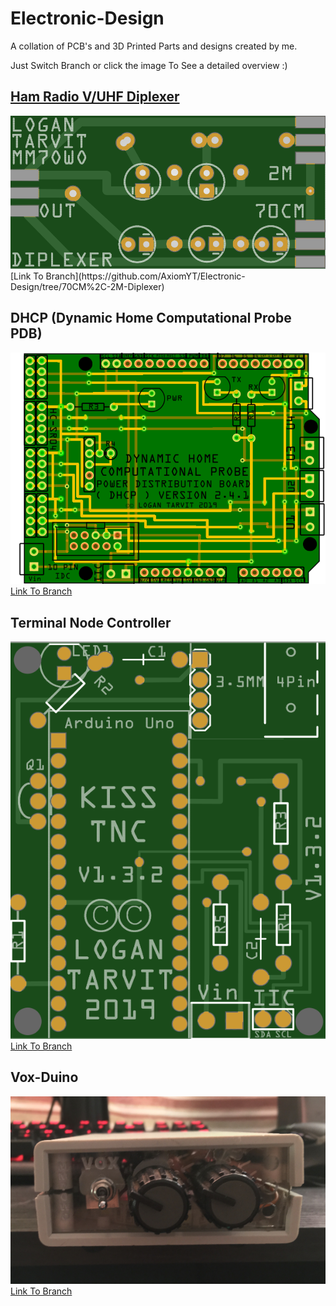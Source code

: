 # Electronic-Design

A collation of PCB's and 3D Printed Parts and designs created by me.

Just Switch Branch or click the image To See a detailed overview :)

## [Ham Radio V/UHF Diplexer](https://github.com/AxiomYT/Electronic-Design/tree/70CM%2C-2M-Diplexer)

<a href="https://github.com/AxiomYT/Electronic-Design/tree/70CM%2C-2M-Diplexer">
  <img src="https://raw.githubusercontent.com/AxiomYT/Electronic-Design/70CM%2C-2M-Diplexer/V1.0.0%20Diplexer1.PNG"alt="Diplexer">
  </img>
</a>
[Link To Branch](https://github.com/AxiomYT/Electronic-Design/tree/70CM%2C-2M-Diplexer)

## DHCP (Dynamic Home Computational Probe PDB)

![DHCP](https://raw.githubusercontent.com/AxiomYT/Electronic-Design/DHCP/V2.4.1%20DHCP2.PNG)  
[Link To Branch](https://github.com/AxiomYT/Electronic-Design/tree/DHCP)

## Terminal Node Controller

![DHCP](https://raw.githubusercontent.com/AxiomYT/Electronic-Design/TNC/1.3.2%20Render.PNG)  
[Link To Branch](https://github.com/AxiomYT/Electronic-Design/tree/TNC)

## Vox-Duino

![DHCP](https://raw.githubusercontent.com/AxiomYT/Electronic-Design/VOX-DUINO/E217C892-F410-4BB5-8F5F-7BCAE750C945.jpeg)  
[Link To Branch](https://github.com/AxiomYT/Electronic-Design/tree/VOX-DUINO)

